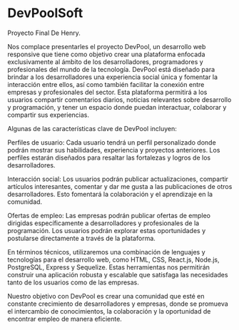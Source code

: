 # DevPoolSoft
Proyecto Final De Henry.

Nos complace presentarles el proyecto DevPool, un desarrollo web responsive que tiene como objetivo crear una plataforma enfocada exclusivamente al ámbito de los desarrolladores, programadores y profesionales del mundo de la tecnología.
DevPool está diseñado para brindar a los desarrolladores una experiencia social única y fomentar la interacción entre ellos, así como también facilitar la conexión entre empresas y profesionales del sector. Esta plataforma permitirá a los usuarios compartir comentarios diarios, noticias relevantes sobre desarrollo y programación, y tener un espacio donde puedan interactuar, colaborar y compartir sus experiencias.

Algunas de las características clave de DevPool incluyen:

Perfiles de usuario: Cada usuario tendrá un perfil personalizado donde podrán mostrar sus habilidades, experiencia y proyectos anteriores. Los perfiles estarán diseñados para resaltar las fortalezas y logros de los desarrolladores.

Interacción social: Los usuarios podrán publicar actualizaciones, compartir artículos interesantes, comentar y dar me gusta a las publicaciones de otros desarrolladores. Esto fomentará la colaboración y el aprendizaje en la comunidad.

Ofertas de empleo: Las empresas podrán publicar ofertas de empleo dirigidas específicamente a desarrolladores y profesionales de la programación. Los usuarios podrán explorar estas oportunidades y postularse directamente a través de la plataforma.

En términos técnicos, utilizaremos una combinación de lenguajes y tecnologías para el desarrollo web, como HTML, CSS, React.js, Node.js, PostgreSQL, Express y Sequelize. Estas herramientas nos permitirán construir una aplicación robusta y escalable que satisfaga las necesidades tanto de los usuarios como de las empresas.

Nuestro objetivo con DevPool es crear una comunidad que esté en constante crecimiento de desarrolladores y empresas, donde se promueva el intercambio de conocimientos, la colaboración y la oportunidad de encontrar empleo de manera eficiente.
